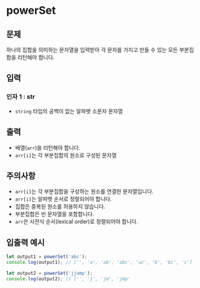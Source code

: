 # **powerSet**

## **문제**

하나의 집합을 의미하는 문자열을 입력받아 각 문자를 가지고 만들 수 있는 모든 부분집합을 리턴해야 합니다.

## **입력**

### **인자 1 : str**

- `string` 타입의 공백이 없는 알파벳 소문자 문자열

## **출력**

- 배열(`arr`)을 리턴해야 합니다.
- `arr[i]`는 각 부분집합의 원소로 구성된 문자열

## **주의사항**

- `arr[i]`는 각 부분집합을 구성하는 원소를 연결한 문자열입니다.
- `arr[i]`는 알파벳 순서로 정렬되어야 합니다.
- 집합은 중복된 원소를 허용하지 않습니다.
- 부분집합은 빈 문자열을 포함합니다.
- `arr`은 사전식 순서(lexical order)로 정렬되어야 합니다.

## **입출력 예시**

```jsx
let output1 = powerSet('abc');
console.log(output1); // ['', 'a', 'ab', 'abc', 'ac', 'b', 'bc', 'c']

let output2 = powerSet('jjump');
console.log(output2); // ['', 'j', 'jm', 'jmp'
```